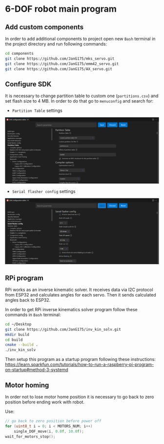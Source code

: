 # 6-DOF robot main program

## Add custom components
In order to add additional components to project open new `Bash` terminal in the project directory and run following commands:

```bash
cd components
git clone https://github.com/JanG175/mks_servo.git
git clone https://github.com/JanG175/emm42_servo.git
git clone https://github.com/JanG175/AX_servo.git
```

## Configure SDK
It is necessary to change partition table to custom one (`partitions.csv`) and set flash size to 4 MB. In order to do that go to `menuconfig` and search for:
* `Partition Table` settings

![Partition table settings](README_images/image.png)

* `Serial flasher config` settings

![Flash size settings](README_images/image-1.png)

## RPi program
RPi works as an inverse kinematic solver. It receives data via I2C protocol from ESP32 and calculates angles for each servo. Then it sends calculated angles back to ESP32.

In order to get RPi inverse kinematics solver program follow these commands in `Bash` terminal:

```bash
cd ~/Desktop
git clone https://github.com/JanG175/inv_kin_solv.git
mkdir build
cd build
cmake --build .
./inv_kin_solv
```

Then setup this program as a startup program following these instructions:
https://learn.sparkfun.com/tutorials/how-to-run-a-raspberry-pi-program-on-startup#method-3-systemd

## Motor homing
In order not to lose motor home position it is necessary to go back to zero position before ending work with robot.

Use:
```c
// go back to zero position before power off
for (uint8_t i = 0; i < MOTORS_NUM; i++)
    single_DOF_move(i, 0.0f, 10.0f);
wait_for_motors_stop();
```